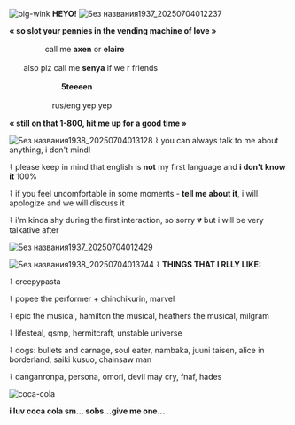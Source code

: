 ![big-wink](https://github.com/user-attachments/assets/c77427af-e9ee-44cd-83f3-63b9fffbdda9) **HEYO!**
![Без названия1937_20250704012237](https://github.com/user-attachments/assets/ea7678ff-0323-4410-a7c9-4ba97a1e0479)


**« so slot your pennies in the vending machine of love »**

ㅤㅤㅤㅤㅤcall me **axen** or **elaire** 

ㅤㅤalso plz call me **senya** if we r friends 

ㅤㅤㅤㅤㅤㅤ ㅤ**5teeeen**

ㅤㅤㅤㅤㅤㅤrus/eng yep yep

**« still on that 1-800, hit me up for a good time »**

![Без названия1938_20250704013128](https://github.com/user-attachments/assets/3a4ca567-8feb-4b08-9eab-1a8485fdf3cd)
⌇ you can always talk to me about anything, i don't mind!

⌇ please keep in mind that english is **not** my first language and **i don't know it** 100%

⌇ if you feel uncomfortable in some moments - **tell me about it**, i will apologize and we will discuss it

⌇ i'm kinda shy during the first interaction, so sorry 💔 but i will be very talkative after

![Без названия1937_20250704012429](https://github.com/user-attachments/assets/f4b7f02e-f41c-4963-9bab-0b1d65fc654d)

![Без названия1938_20250704013744](https://github.com/user-attachments/assets/f9f3fbbd-fee3-4305-a827-f4eb86eda675) ⌇ **THINGS THAT I RLLY LIKE:**

⌇ creepypasta

⌇ popee the performer + chinchikurin, marvel

⌇ epic the musical, hamilton the musical, heathers the musical, milgram

⌇ lifesteal, qsmp, hermitcraft, unstable universe  

⌇ dogs: bullets and carnage, soul eater, nambaka, juuni taisen, alice in borderland, saiki kusuo, chainsaw man

⌇ danganronpa, persona, omori, devil may cry, fnaf, hades

![coca-cola](https://github.com/user-attachments/assets/eeb23614-55c7-4d03-a73e-10c0c38edc9f)

**i luv coca cola sm... sobs...give me one...**
